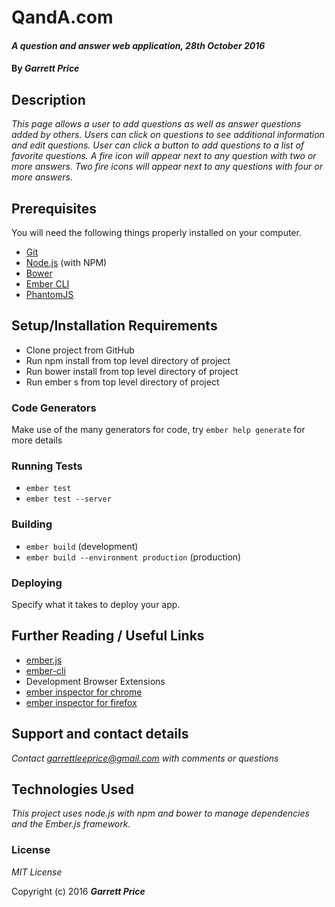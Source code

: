 # QandA.com

#### _A question and answer web application, 28th October 2016_

#### By _**Garrett Price**_

## Description

_This page allows a user to add questions as well as answer questions added by others. Users can click on questions to see additional information and edit questions. User can click a button to add questions to a list of favorite questions. A fire icon will appear next to any question with two or more answers. Two fire icons will appear next to any questions with four or more answers._


## Prerequisites

You will need the following things properly installed on your computer.

* [Git](http://git-scm.com/)
* [Node.js](http://nodejs.org/) (with NPM)
* [Bower](http://bower.io/)
* [Ember CLI](http://ember-cli.com/)
* [PhantomJS](http://phantomjs.org/)

## Setup/Installation Requirements

* Clone project from GitHub
* Run npm install from top level directory of project
* Run bower install from top level directory of project
* Run ember s from top level directory of project


### Code Generators

Make use of the many generators for code, try `ember help generate` for more details

### Running Tests

* `ember test`
* `ember test --server`

### Building

* `ember build` (development)
* `ember build --environment production` (production)

### Deploying

Specify what it takes to deploy your app.

## Further Reading / Useful Links

* [ember.js](http://emberjs.com/)
* [ember-cli](http://ember-cli.com/)
* Development Browser Extensions
* [ember inspector for chrome](https://chrome.google.com/webstore/detail/ember-inspector/bmdblncegkenkacieihfhpjfppoconhi)
* [ember inspector for firefox](https://addons.mozilla.org/en-US/firefox/addon/ember-inspector/)

## Support and contact details

_Contact garrettleeprice@gmail.com with comments or questions_

## Technologies Used

_This project uses node.js with npm and bower to manage dependencies and the Ember.js framework._

### License

*MIT License*

Copyright (c) 2016 **_Garrett Price_**
